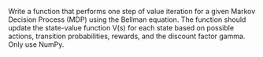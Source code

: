 Write a function that performs one step of value iteration for a given Markov Decision Process (MDP) using the Bellman equation. The function should update the state-value function V(s) for each state based on possible actions, transition probabilities, rewards, and the discount factor gamma. Only use NumPy.
